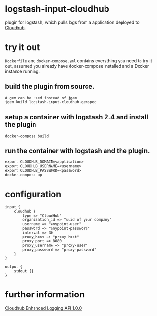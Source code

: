 # logstash-input-cloudhub
plugin for logstash, which pulls logs from a application deployed to [Cloudhub](anypoint.mulesoft.com/cloudhub).

# try it out
`Dockerfile` and `docker-compose.yml` contains everything you need to try it out, assumed you already have docker-compose installed and a Docker instance running.

## build the plugin from source.
```
# gem can be used instead of jgem
jgem build logstash-input-cloudhub.gemspec
```

## setup a container with logstash 2.4 and install the plugin
```
docker-compose build
```

## run the container with logstash and the plugin.
```
export CLOUDHUB_DOMAIN=<application>
export CLOUDHUB_USERNAME=<username>
export CLOUDHUB_PASSWORD=<password> 
docker-compose up
```

# configuration

```
input {
	cloudhub { 
		type => "CloudHub"
        organization_id => "uuid of your company" 
        username => "anypoint-user" 
        password => "anypoint-password"
        interval => 30
        proxy_host => "proxy-host"
        proxy_port => 8080
        proxy_username => "proxy-user"
        proxy_password => "proxy-password"
	}
}

output { 
    stdout {} 
}
```

# further information
[Cloudhub Enhanced Logging API 1.0.0](https://anypoint.mulesoft.com/apiplatform/anypoint-platform/#/portals/organizations/68ef9520-24e9-4cf2-b2f5-620025690913/apis/34348/versions/35742/pages/49591)
